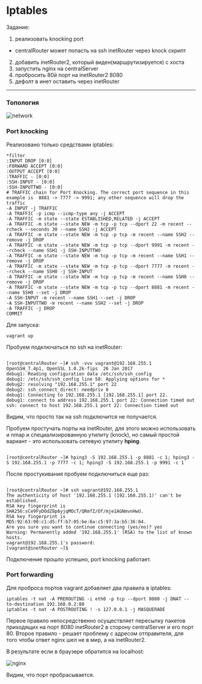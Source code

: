 # Iptables

Задание:  
1) реализовать knocking port
- centralRouter может попасть на ssh inetRouter через knock скрипт 
2) добавить inetRouter2, который виден(маршрутизируется) с хоста 
3) запустить nginx на centralServer 
4) пробросить 80й порт на inetRouter2 8080 
5) дефолт в инет оставить через inetRouter  

---

### Топология

![network](https://github.com/sinist3rr/otus-linux/blob/master/HW17/images/net1.png)


### Port knocking

Реализовано только средствами iptables:

```
*filter
:INPUT DROP [0:0]
:FORWARD ACCEPT [0:0]
:OUTPUT ACCEPT [0:0]
:TRAFFIC - [0:0]
:SSH-INPUT - [0:0]
:SSH-INPUTTWO - [0:0]
# TRAFFIC chain for Port Knocking. The correct port sequence in this example is  8881 -> 7777 -> 9991; any other sequence will drop the traffic 
-A INPUT -j TRAFFIC
-A TRAFFIC -p icmp --icmp-type any -j ACCEPT
-A TRAFFIC -m state --state ESTABLISHED,RELATED -j ACCEPT
-A TRAFFIC -m state --state NEW -m tcp -p tcp --dport 22 -m recent --rcheck --seconds 30 --name SSH2 -j ACCEPT
-A TRAFFIC -m state --state NEW -m tcp -p tcp -m recent --name SSH2 --remove -j DROP
-A TRAFFIC -m state --state NEW -m tcp -p tcp --dport 9991 -m recent --rcheck --name SSH1 -j SSH-INPUTTWO
-A TRAFFIC -m state --state NEW -m tcp -p tcp -m recent --name SSH1 --remove -j DROP
-A TRAFFIC -m state --state NEW -m tcp -p tcp --dport 7777 -m recent --rcheck --name SSH0 -j SSH-INPUT
-A TRAFFIC -m state --state NEW -m tcp -p tcp -m recent --name SSH0 --remove -j DROP
-A TRAFFIC -m state --state NEW -m tcp -p tcp --dport 8881 -m recent --name SSH0 --set -j DROP
-A SSH-INPUT -m recent --name SSH1 --set -j DROP
-A SSH-INPUTTWO -m recent --name SSH2 --set -j DROP 
-A TRAFFIC -j DROP
COMMIT
```

Для запуска: 

```console
vagrant up
```

Пробуем подключаться по ssh на inetRouter: 

```console

[root@centralRouter ~]# ssh -vvv vagrant@192.168.255.1
OpenSSH_7.4p1, OpenSSL 1.0.2k-fips  26 Jan 2017
debug1: Reading configuration data /etc/ssh/ssh_config
debug1: /etc/ssh/ssh_config line 58: Applying options for *
debug2: resolving "192.168.255.1" port 22
debug2: ssh_connect_direct: needpriv 0
debug1: Connecting to 192.168.255.1 [192.168.255.1] port 22.
debug1: connect to address 192.168.255.1 port 22: Connection timed out
ssh: connect to host 192.168.255.1 port 22: Connection timed out

```
Видим, что просто так на ssh подключится не получается. 

Пробуем простучать порты на inetRouter, для этого можно использовать и nmap и специализированную утилиту (knock), но самый простой вариант - это использовать сетевую утилиту **hping**.

```console

[root@centralRouter ~]# hping3 -S 192.168.255.1 -p 8881 -c 1; hping3 -S 192.168.255.1 -p 7777 -c 1; hping3 -S 192.168.255.1 -p 9991 -c 1

```

После простукивания пробуем подключиться еще раз:  

```console

[root@centralRouter ~]# ssh vagrant@192.168.255.1
The authenticity of host '192.168.255.1 (192.168.255.1)' can't be established.
RSA key fingerprint is SHA256:sCe9FyDOdZ8p6yjqMOcT/QRmfZ/Of/mje1AGNmvnHwU.
RSA key fingerprint is MD5:92:63:98:c1:d5:ff:b7:05:be:6a:c5:97:3a:b5:36:04.
Are you sure you want to continue connecting (yes/no)? yes
Warning: Permanently added '192.168.255.1' (RSA) to the list of known hosts.
vagrant@192.168.255.1's password: 
[vagrant@inetRouter ~]$ 

```

Подключение прошло успешно, port knocking работает. 

### Port forwarding

Для проброса портов vagrant добавляет два правила в iptables:

```console
iptables -t nat -A PREROUTING -i eth0 -p tcp --dport 8080 -j DNAT --to-destination 192.168.0.2:80
iptables -t nat -A POSTROUTING ! -s 127.0.0.1 -j MASQUERADE
```
Первое правило непосредственно осуществляет пересылку пакетов приходящих на порт 8080 inetRouter2 в сторону centralServer и его порт 80. 
Второе правило - решает проблему с адресом отправителя, для того чтобы ответ nginx шел не в мир, а на inetRouter2.   

В результате если в браузере обратится на localhost:


![nginx](https://github.com/sinist3rr/otus-linux/blob/master/HW17/images/net2.png)

Видим, что порт пробрасывается. 

